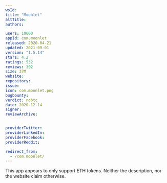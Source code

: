 ```yaml
---
wsId: 
title: "Moonlet"
altTitle: 
authors:

users: 10000
appId: com.moonlet
released: 2020-04-21
updated: 2021-09-01
version: "1.5.14"
stars: 4.2
ratings: 532
reviews: 302
size: 37M
website: 
repository: 
issue: 
icon: com.moonlet.png
bugbounty: 
verdict: nobtc
date: 2020-12-14
signer: 
reviewArchive:


providerTwitter: 
providerLinkedIn: 
providerFacebook: 
providerReddit: 

redirect_from:
  - /com.moonlet/
---
```



This app appears to only support ETH tokens. Neither the description, nor the
website claim otherwise.
